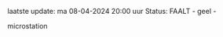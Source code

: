laatste update: 
ma 08-04-2024 20:00   uur 
Status: FAALT - geel - 
<div class="service Y">microstation</div>